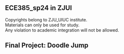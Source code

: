 ## ECE385_sp24 in ZJUI
Copyrights belong to ZJU_UIUC institute.  
Materials can only be used for study.  
Any violation to academic integration will not be allowed.  

## Final Project: Doodle Jump


